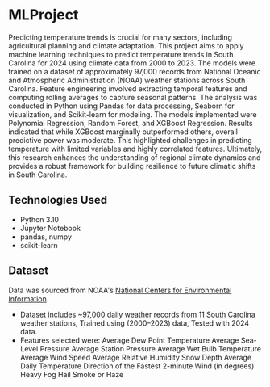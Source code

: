 # MLProject
Predicting temperature trends is crucial for many sectors, including agricultural planning and climate adaptation. This project aims to apply machine learning techniques to predict temperature trends in South Carolina for 2024 using climate data from 2000 to 2023. The models were trained on a dataset of approximately 97,000 records from National Oceanic and Atmospheric Administration (NOAA) weather stations across South Carolina. 
Feature engineering involved extracting temporal features and computing rolling averages to capture seasonal patterns. The analysis was conducted in Python using Pandas for data processing, Seaborn for visualization, and Scikit-learn for modeling. The models implemented were Polynomial Regression, Random Forest, and XGBoost Regression. Results indicated that while XGBoost marginally outperformed others, overall predictive power was moderate. This highlighted challenges in predicting temperature with limited variables and highly correlated features. Ultimately, this research enhances the understanding of regional climate dynamics and provides a robust framework for building resilience to future climatic shifts in South Carolina. 


## Technologies Used

- Python 3.10
- Jupyter Notebook
- pandas, numpy
- scikit-learn
  
## Dataset

Data was sourced from NOAA's [National Centers for Environmental Information](https://www.ncei.noaa.gov/access/search/data-search/daily-summaries).

- Dataset includes ~97,000 daily weather records from 11 South Carolina weather stations, Trained using (2000–2023) data, Tested with 2024 data.
- Features selected were:
Average Dew Point Temperature 
Average Sea-Level Pressure 
Average Station Pressure 
Average Wet Bulb Temperature 
Average Wind Speed 
Average Relative Humidity 
Snow Depth 
Average Daily Temperature 
Direction of the Fastest 2-minute Wind (in degrees) 
Heavy Fog 
Hail 
Smoke or Haze 

